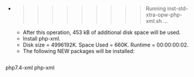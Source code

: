 * >>>>>>>>> Running inst-std-xtra-opw-php-xml.sh ...
  * After this operation, 453 kB of additional disk space will be used.
  * Install php-xml.
  * Disk size = 4996192K. Space Used = 660K. Runtime = 00:00:00:02.
  * The following NEW packages will be installed:
  ```bash
php7.4-xml php-xml
  ```
